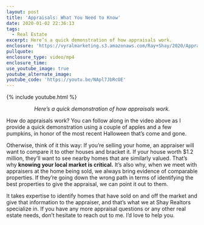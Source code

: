 ```yaml
---
layout: post
title: 'Appraisals: What You Need to Know'
date: 2020-01-02 22:36:13
tags:
  - Real Estate
excerpt: Here’s a quick demonstration of how appraisals work.
enclosure: 'https://vyralmarketing.s3.amazonaws.com/Ray+Shay/2020/Appraisals.mp4'
pullquote:
enclosure_type: video/mp4
enclosure_time:
use_youtube_image: true
youtube_alternate_image:
youtube_code: 'https://youtu.be/NApl7JbRcOE'
---
```


{% include youtube.html %}

<p style="text-align: center;"><em>Here’s a quick demonstration of how appraisals work.</em></p>

How do appraisals work? You can follow along in the video above as I provide a quick demonstration using a couple of apples and a few pumpkins, in honor of the most recent Halloween that’s come and gone.&nbsp;

Otherwise, think of it this way: If you’re selling your home, an appraiser will want to compare it to other houses and bracket it. If your house worth $1.2 million, they’ll want to see nearby homes that are similarly valued. That’s why **knowing your local market is critical.** It’s also why, when we meet with appraisers at the home being sold, we always bring evidence of comparable properties. If they’re going down the wrong path in terms of identifying the best properties to give the appraisal, we can point it out to them.&nbsp;

It takes expertise to identify homes that have sold on and off the market and give that information to the appraiser, and that’s what we at Shay Realtors specialize in. If you have any more appraisal questions or any other real estate needs, don’t hesitate to reach out to me. I’d love to help you.
